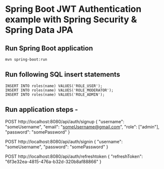 # Spring Boot JWT Authentication example with Spring Security & Spring Data JPA

## Run Spring Boot application
```
mvn spring-boot:run
```

## Run following SQL insert statements
```
INSERT INTO roles(name) VALUES('ROLE_USER');
INSERT INTO roles(name) VALUES('ROLE_MODERATOR');
INSERT INTO roles(name) VALUES('ROLE_ADMIN');
```
## Run application steps - 
POST http://localhost:8080/api/auth/signup
{
"username": "someUsername",
"email": "someUsername@gmail.com",
"role": ["admin"],
"password": "somePassword"
}

POST http://localhost:8080/api/auth/signin
{
"username": "someUsername",
"password": "somePassword"
}

POST http://localhost:8080/api/auth/refreshtoken
{
"refreshToken": "6f3e32ea-4815-476a-b32d-320b8af88866"
}




